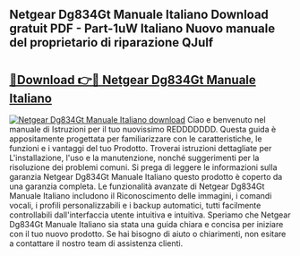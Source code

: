 ## Netgear Dg834Gt Manuale Italiano Download gratuit PDF - Part-1uW Italiano Nuovo manuale del proprietario di riparazione QJuIf

# <h2><a href="http://dfbpmz.blite.top/?on=Netgear+Dg834Gt+Manuale+Italiano">🔗Download 👉🔴 Netgear Dg834Gt Manuale Italiano</a></h2>

[![Netgear Dg834Gt Manuale Italiano download](https://i.imgur.com/lujVjoI.png)](http://dfbpmz.blite.top/?on=Netgear+Dg834Gt+Manuale+Italiano)
Ciao e benvenuto nel manuale di Istruzioni per il tuo nuovissimo REDDDDDDD. Questa guida è appositamente progettata per familiarizzare con le caratteristiche, le funzioni e i vantaggi del tuo Prodotto. Troverai istruzioni dettagliate per L'installazione, l'uso e la manutenzione, nonché suggerimenti per la risoluzione dei problemi comuni. Si prega di leggere le informazioni sulla garanzia Netgear Dg834Gt Manuale Italiano questo prodotto è coperto da una garanzia completa. Le funzionalità avanzate di Netgear Dg834Gt Manuale Italiano includono il Riconoscimento delle immagini, i comandi vocali, i profili personalizzabili e i backup automatici, tutti facilmente controllabili dall'interfaccia utente intuitiva e intuitiva. Speriamo che Netgear Dg834Gt Manuale Italiano sia stata una guida chiara e concisa per iniziare con il tuo nuovo prodotto. Se hai bisogno di aiuto o chiarimenti, non esitare a contattare il nostro team di assistenza clienti.

